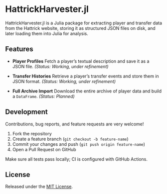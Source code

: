 # HattrickHarvester.jl

HattrickHarvester.jl is a Julia package for extracting player and transfer data from the Hattrick website, storing it as structured JSON files on disk, and later loading them into Julia for analysis.

## Features

- **Player Profiles**
  Fetch a player’s textual description and save it as a JSON file.
  _(Status: Working, under refinement)_

- **Transfer Histories**
  Retrieve a player’s transfer events and store them in JSON format.
  _(Status: Working, under refinement)_

- **Full Archive Import**
  Download the entire archive of player data and build a `DataFrame`.
  _(Status: Planned)_

## Development

Contributions, bug reports, and feature requests are very welcome!

1. Fork the repository
2. Create a feature branch (`git checkout -b feature-name`)
3. Commit your changes and push (`git push origin feature-name`)
4. Open a Pull Request on GitHub

Make sure all tests pass locally; CI is configured with GitHub Actions.

## License

Released under the [MIT License](LICENSE.md).
